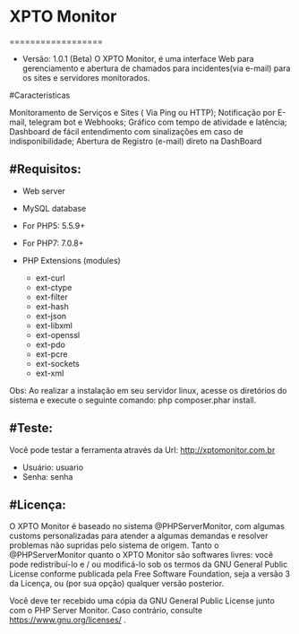 # XPTO Monitor
==================
* Versão: 1.0.1 (Beta)
O XPTO Monitor, é uma interface Web para gerenciamento e abertura de chamados para incidentes(via e-mail) para os sites e servidores monitorados.

#Caracteristicas

Monitoramento de Serviços e Sites ( Via Ping ou HTTP);
Notificação por E-mail, telegram bot e Webhooks;
Gráfico com tempo de atividade e latência;
Dashboard de fácil entendimento com sinalizações em caso de indisponibilidade;
Abertura de Registro (e-mail) direto na DashBoard 

#Requisitos:
---------

* Web server
* MySQL database
* For PHP5: 5.5.9+
* For PHP7: 7.0.8+
* PHP Extensions (modules)

  * ext-curl
  * ext-ctype
  * ext-filter
  * ext-hash
  * ext-json
  * ext-libxml
  * ext-openssl
  * ext-pdo
  * ext-pcre
  * ext-sockets
  * ext-xml

Obs: Ao realizar a instalação em seu servidor linux, acesse os diretórios do sistema e execute o seguinte comando: php composer.phar install.

#Teste:
---------

Você pode testar a ferramenta através da Url: http://xptomonitor.com.br

* Usuário: usuario
* Senha: senha



#Licença:
---------


O XPTO Monitor é baseado no sistema @PHPServerMonitor, com algumas customs personalizadas para atender a algumas demandas e resolver problemas não supridas pelo sistema de origem. Tanto o @PHPServerMonitor quanto o XPTO Monitor são softwares livres: você pode redistribuí-lo e / ou modificá-lo sob os termos da GNU General Public License conforme publicada pela Free Software Foundation, seja a versão 3 da Licença, ou (por sua opção) qualquer versão posterior.

Você deve ter recebido uma cópia da GNU General Public License junto com o PHP Server Monitor. Caso contrário, consulte https://www.gnu.org/licenses/ .
